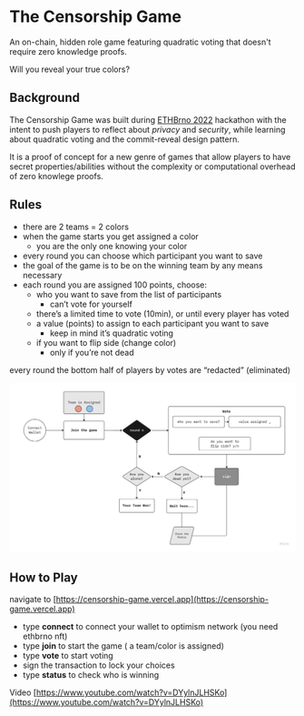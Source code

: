 # The Censorship Game

An on-chain, hidden role game featuring quadratic voting that doesn't require zero knowledge proofs. 

Will you reveal your true colors?

## Background
The Censorship Game was built during [ETHBrno 2022](https://ethbrno.cz) hackathon with the intent to push players to reflect about _privacy_ and _security_, while learning about quadratic voting and the commit-reveal design pattern. 

It is a proof of concept for a new genre of games that allow players to have secret properties/abilities without the complexity or computational overhead of zero knowlege proofs.

## Rules 

- there are 2 teams = 2 colors
- when the game starts you get assigned a color 
  - you are the only one knowing your color
- every round you can choose which participant you want to save
- the goal of the game is to be on the winning team by any means necessary
- each round you are assigned 100 points, choose:
  - who you want to save from the list of participants
    - can’t vote for yourself 
  - there’s a limited time to vote (10min), or until every player has voted 
  - a value (points) to assign to each participant you want to save
    - keep in mind it’s quadratic voting 
  - if you want to flip side (change color) 
    - only if you’re not dead

every round the bottom half of players by votes are “redacted” (eliminated)

![Censorship Game flow](CG_flow.jpg)

## How to Play

navigate to [https://censorship-game.vercel.app](https://censorship-game.vercel.app)

- type **connect** to connect your wallet to optimism network (you need ethbrno nft)
- type **join** to start the game ( a team/color is assigned)
- type **vote** to start voting
- sign the transaction to lock your choices
- type **status** to check who is winning

Video [https://www.youtube.com/watch?v=DYylnJLHSKo](https://www.youtube.com/watch?v=DYylnJLHSKo)
